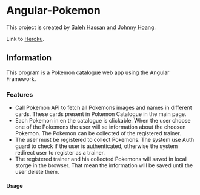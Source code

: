 # Angular-Pokemon

This project is created by [Saleh Hassan](https://github.com/ISaleh-Hassan) and [Johnny Hoang](https://github.com/flaakan).

Link to [Heroku](https://pokemon-app-angular.herokuapp.com).

## Information
This program is a Pokemon catalogue web app using the Angular Framework. 

### Features
* Call Pokemon API to fetch all Pokemons images and names in different cards. These cards present in Pokemon Catalogue in the main page. 
* Each Pokemon in en the catalogue is clickable. When the user choose one of the Pokemons the user will se information about the choosen Pokemon. The Pokemon can be collected of the registered trainer. 
* The user must be registered to collect Pokemons. The system use Auth guard to check if the user is authenticated, otherwise the system redirect user to register as a trainer. 
* The registered trainer and his collected Pokemons will saved in local storge in the browser. That mean the information will be saved until the user delete them.  

#### Usage


